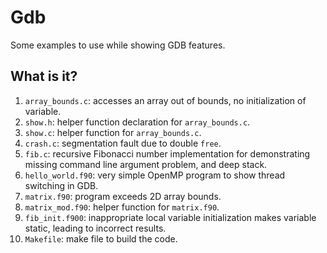 # Gdb
Some examples to use while showing GDB features.

## What is it?
1. `array_bounds.c`: accesses an array out of bounds, no initialization
    of variable.
1. `show.h`: helper function declaration for `array_bounds.c`.
1. `show.c`: helper function for `array_bounds.c`.
1. `crash.c`: segmentation fault due to double `free`.
1. `fib.c`: recursive Fibonacci number implementation for demonstrating
    missing command line argument problem, and deep stack.
1. `hello_world.f90`: very simple OpenMP program to show thread
    switching in GDB.
1. `matrix.f90`: program exceeds 2D array bounds.
1. `matrix_mod.f90`: helper function for `matrix.f90`.
1. `fib_init.f900`: inappropriate local variable initialization makes
    variable static, leading to incorrect results.
1. `Makefile`: make file to build the code.
